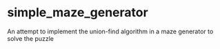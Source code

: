 # simple_maze_generator
An attempt to implement the union-find algorithm in a maze generator to solve the puzzle 
